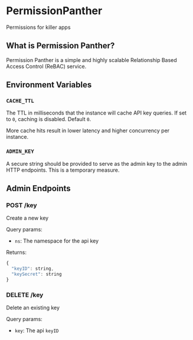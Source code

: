 # PermissionPanther
Permissions for killer apps

## What is Permission Panther?

Permission Panther is a simple and highly scalable Relationship Based Access Control (ReBAC) service.

## Environment Variables

### `CACHE_TTL`

The TTL in milliseconds that the instance will cache API key queries. If set to `0`, caching is disabled. Default `0`.

More cache hits result in lower latency and higher concurrency per instance.

### `ADMIN_KEY`

A secure string should be provided to serve as the admin key to the admin HTTP endpoints. This is a temporary measure.

## Admin Endpoints

### POST /key

Create a new key

Query params:
  - `ns`: The namespace for the api key

Returns:
```js
{
  "keyID": string,
  "keySecret": string
}
```

### DELETE /key

Delete an existing key

Query params:
  - `key`: The api `keyID`

